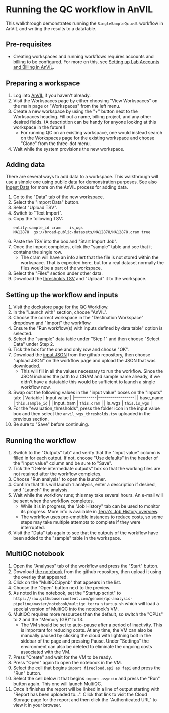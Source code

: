 # Running the QC workflow in AnVIL

This walkthrough demonstrates running the `SingleSampleQc.wdl` workflow in AnVIL and writing the results to a datatable.

## Pre-requisites

* Creating workspaces and running workflows requires accounts and billing to be configured. For more on this, see [Setting up Lab Accounts and Billing in AnVIL](https://anvilproject.org/learn/investigators/setting-up-lab-accounts).


## Preparing a workspace

1. Log into [AnVIL](https://anvil.terra.bio) if you haven't already.
2. Visit the Workspaces page by either choosing "View Workspaces" on the main page or "Workspaces" from the left menu.
3. Create a new workspace by using the "+" button next to the Workspaces heading.  Fill out a name, billing project, and any other desired fields. (A description can be handy for anyone looking at this workspace in the future!)
    * For running QC on an existing workspace, one would instead search on the Workspaces page for the existing workspace and choose "Clone" from the three-dot menu.
4. Wait while the system provisions the new workspace.

## Adding data

There are several ways to add data to a workspace.  This walkthrough will use a simple one using public data for demonstration purposes. See also [Ingest Data](https://anvilproject.org/learn/data-submitters/submission-guide/ingesting-data) for more on the AnVIL process for adding data.

1. Go to the "Data" tab of the new workspace.
2. Select the "Import Data" button.
3. Select "Upload TSV".
4. Switch to "Text Import".
5. Copy the following TSV:
   ```tsv
   entity:sample_id	cram	is_wgs
   NA12878	gs://broad-public-datasets/NA12878/NA12878.cram	true
   ```
6. Paste the TSV into the box and "Start Import Job".
7. Once the import completes, click the "sample" table and see that it contains the single row.
    * The cram will have an info alert that the file is not stored within the workspace.  That is expected here, but for a real dataset normally the files would be a part of the workspace.
8. Select the "Files" section under other data.
9. Download the [thresholds TSV](https://raw.githubusercontent.com/genome/qc-analysis-pipeline/master/threshold_files/anvil_wgs_thresholds.tsv) and "Upload" it to the workspace.

## Setting up the workflow and inputs

1. Visit [the dockstore page for the QC Workflow](https://dockstore.org/workflows/github.com/genome/qc-analysis-pipeline:master).
2. In the "Launch with" section, choose "AnVIL".
3. Choose the correct workspace in the "Destination Workspace" dropdown and "Import" the workflow.
4. Ensure the "Run workflow(s) with inputs defined by data table" option is selected.
5. Select the "sample" data table under "Step 1" and then choose "Select Data" under Step 2.
6. Tick the box for the one and only row and choose "OK".
7. Download the [input JSON](https://raw.githubusercontent.com/genome/qc-analysis-pipeline/master/SingleSampleQc.json) from the github repository, then choose "upload JSON" on the workflow page and upload the JSON that was downloaded.
    * This will fill in all the values necessary to run the workflow.  Since the JSON includes the path to a CRAM and sample name already, if we didn't have a datatable this would be sufficient to launch a single workflow now.
8. Swap out the following values in the "input value" boxes on the "Inputs" tab:
    | Variable  | Input value      |
    |-----------|------------------|
    | base_name | `this.sample_id` |
    | input_bam | `this.cram`      |
    | is_wgs    | `this.is_wgs`    |
9. For the "evaluation_thresholds", press the folder icon in the input value box and then select the `anvil_wgs_thresholds.tsv` uploaded in the previous section.
10. Be sure to "Save" before continuing.

## Running the workflow

1. Switch to the "Outputs" tab" and verify that the "Input value" column is filled in for each output.  If not, choose "Use defaults" in the header of the "Input value" column and be sure to "Save".
2. Tick the "Delete intermediate outputs" box so that the working files are not retained after the workflow completes.
3. Choose "Run analysis" to open the launcher.
4. Confirm that this will launch `1` analysis, enter a description if desired, and "Launch" the analysis.
5. Wait while the workflow runs; this may take several hours.  An e-mail will be sent when the workflow completes.
    * While it is in progress, the "Job History" tab can be used to monitor its progress. More info is available in [Terra's Job History overview](https://support.terra.bio/hc/en-us/articles/360037096272-Job-History-overview-monitoring-workflows).
    * The workflow uses pre-emptible instances to reduce costs, so some steps may take multiple attempts to complete if they were interrupted.
6. Visit the "Data" tab again to see that the outputs of the workflow have been added to the "sample" table in the workspace.

## MultiQC notebook

1. Open the "Analyses" tab of the workflow and press the "Start" button.
2. Download [the notebook](https://raw.githubusercontent.com/genome/qc-analysis-pipeline/master/notebook/MultiQC.ipynb) from the github repository, then upload it using the overlay that appeared.
3. Click on the "MultiQC.ipynb" that appears in the list.
4. Choose the "Open" button next to the preview.
5. As noted in the notebook, set the "Startup script" to `https://raw.githubusercontent.com/genome/qc-analysis-pipeline/master/notebook/multiqc_terra_startup.sh` which will load a special version of MultiQC into the notebook's VM.
6. MultiQC requires more resources than the default, so switch the "CPUs" to 2 and the "Memory (GB)" to 13.
    * The VM should be set to auto-pause after a period of inactivity.  This is important for reducing costs.  At any time, the VM can also be manually paused by clicking the cloud with lightning bolt in the sidebar of the page and pressing Pause.  Under "Settings" the environment can also be deleted to eliminate the ongoing costs associated with the VM.
7. Press "Create" and wait for the VM to be ready.
8. Press "Open" again to open the notebook in the VM.
9. Select the cell that begins `import firecloud.api as fapi` and press the "Run" button.
10. Select the cell below it that begins `import asyncio` and press the "Run" button again.  This one will launch MultiQC.
11. Once it finishes the report will be linked in a line of output starting with "Report has been uploaded to...". Click that link to visit the Cloud Storage page for the report and then click the "Authenticated URL" to view it in your browser.
